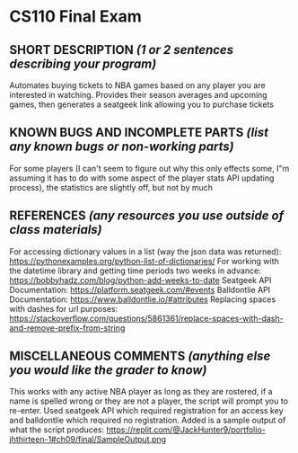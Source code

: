 # CS110 Final Exam

## SHORT DESCRIPTION *(1 or 2 sentences describing your program)*
Automates buying tickets to NBA games based on any player you are interested in watching. Provides their season averages and upcoming games, then generates a seatgeek link allowing you to purchase tickets

## KNOWN BUGS AND INCOMPLETE PARTS *(list any known bugs or non-working parts)*
For some players (I can't seem to figure out why this only effects some, I"m assuming it has to do with some aspect of the player stats API updating process), the statistics are slightly off, but not by much

## REFERENCES *(any resources you use outside of class materials)*
For accessing dictionary values in a list (way the json data was returned): https://pythonexamples.org/python-list-of-dictionaries/
For working with the datetime library and getting time periods two weeks in advance: https://bobbyhadz.com/blog/python-add-weeks-to-date
Seatgeek API Documentation: https://platform.seatgeek.com/#events
Balldontlie API Documentation: https://www.balldontlie.io/#attributes
Replacing spaces with dashes for url purposes: https://stackoverflow.com/questions/5861361/replace-spaces-with-dash-and-remove-prefix-from-string

## MISCELLANEOUS COMMENTS *(anything else you would like the grader to know)*
This works with any active NBA player as long as they are rostered, if a name is spelled wrong or they are not a player, the script will prompt you to re-enter. Used seatgeek API which required registration for an access key and balldontlie which required no registration.
Added is a sample output of what the script produces: https://replit.com/@JackHunter9/portfolio-jhthirteen-1#ch09/final/SampleOutput.png